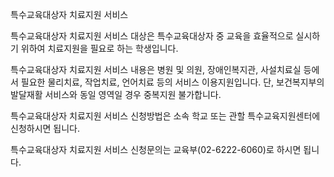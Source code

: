 특수교육대상자 치료지원 서비스

특수교육대상자 치료지원 서비스 대상은 특수교육대상자 중 교육을 효율적으로 실시하기 위하여 치료지원을 필요로 하는 학생입니다.

특수교육대상자 치료지원 서비스 내용은 병원 및 의원, 장애인복지관, 사설치료실 등에서 필요한 물리치료, 작업치료, 언어치료 등의 서비스 이용지원입니다. 단, 보건복지부의 발달재활 서비스와 동일 영역일 경우 중복지원 불가합니다.

특수교육대상자 치료지원 서비스 신청방법은 소속 학교 또는 관할 특수교육지원센터에 신청하시면 됩니다.

특수교육대상자 치료지원 서비스 신청문의는 교육부(02-6222-6060)로 하시면 됩니다.